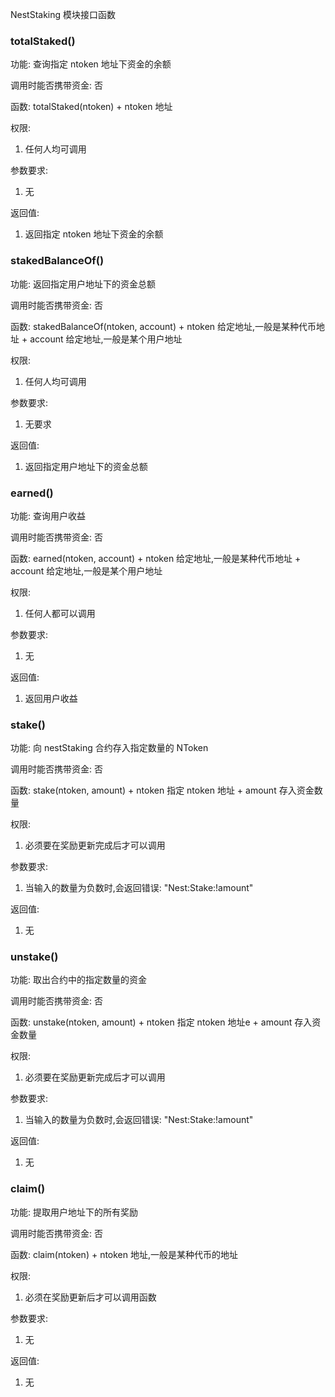 NestStaking 模块接口函数

### totalStaked()
功能: 查询指定 ntoken 地址下资金的余额

调用时能否携带资金: 否

函数: totalStaked(ntoken)
     + ntoken 地址

权限: 
1. 任何人均可调用

参数要求:
1. 无

返回值:
1. 返回指定 ntoken 地址下资金的余额



### stakedBalanceOf()
功能: 返回指定用户地址下的资金总额

调用时能否携带资金: 否

函数: stakedBalanceOf(ntoken, account)
    + ntoken 给定地址,一般是某种代币地址
    + account 给定地址,一般是某个用户地址

权限: 
1. 任何人均可调用

参数要求:
1. 无要求

返回值:
1. 返回指定用户地址下的资金总额



### earned()
功能: 查询用户收益

调用时能否携带资金: 否

函数: earned(ntoken, account)
     + ntoken 给定地址,一般是某种代币地址
     + account 给定地址,一般是某个用户地址

权限:
1. 任何人都可以调用

参数要求:
1. 无

返回值:
1. 返回用户收益



### stake()
功能: 向 nestStaking 合约存入指定数量的 NToken

调用时能否携带资金: 否

函数: stake(ntoken, amount)
     + ntoken 指定 ntoken 地址
     + amount 存入资金数量

权限:
1. 必须要在奖励更新完成后才可以调用

参数要求:
1. 当输入的数量为负数时,会返回错误: "Nest:Stake:!amount"

返回值:
1. 无



### unstake()
功能: 取出合约中的指定数量的资金

调用时能否携带资金: 否

函数: unstake(ntoken, amount)
    + ntoken 指定 ntoken 地址e
    + amount 存入资金数量

权限:
1. 必须要在奖励更新完成后才可以调用

参数要求:
1. 当输入的数量为负数时,会返回错误: "Nest:Stake:!amount"

返回值:
1. 无



### claim() 
功能: 提取用户地址下的所有奖励

调用时能否携带资金: 否

函数: claim(ntoken)
     + ntoken 地址,一般是某种代币的地址

权限:
1. 必须在奖励更新后才可以调用函数

参数要求:
1. 无

返回值:
1. 无